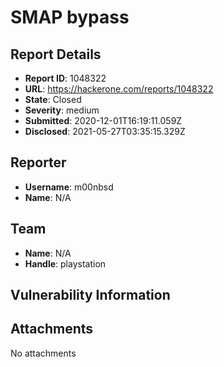 # SMAP bypass

## Report Details
- **Report ID**: 1048322
- **URL**: https://hackerone.com/reports/1048322
- **State**: Closed
- **Severity**: medium
- **Submitted**: 2020-12-01T16:19:11.059Z
- **Disclosed**: 2021-05-27T03:35:15.329Z

## Reporter
- **Username**: m00nbsd
- **Name**: N/A

## Team
- **Name**: N/A
- **Handle**: playstation

## Vulnerability Information


## Attachments
No attachments
